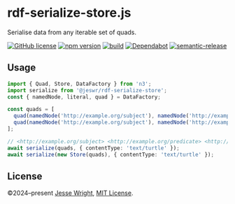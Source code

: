 # rdf-serialize-store.js

Serialise data from any iterable set of quads.

[![GitHub license](https://img.shields.io/github/license/jeswr/rdf-serialize-store.js.svg)](https://github.com/jeswr/rdf-serialize-store.js/blob/master/LICENSE)
[![npm version](https://img.shields.io/npm/v/@jeswr/rdf-serialize-store.svg)](https://www.npmjs.com/package/@jeswr/rdf-serialize-store)
[![build](https://img.shields.io/github/actions/workflow/status/jeswr/rdf-serialize-store.js/nodejs.yml?branch=main)](https://github.com/jeswr/rdf-serialize-store.js/tree/main/)
[![Dependabot](https://badgen.net/badge/Dependabot/enabled/green?icon=dependabot)](https://dependabot.com/)
[![semantic-release](https://img.shields.io/badge/%20%20%F0%9F%93%A6%F0%9F%9A%80-semantic--release-e10079.svg)](https://github.com/semantic-release/semantic-release)

## Usage

```ts
import { Quad, Store, DataFactory } from 'n3';
import serialize from '@jeswr/rdf-serialize-store';
const { namedNode, literal, quad } = DataFactory;

const quads = [
  quad(namedNode('http://example.org/subject'), namedNode('http://example.org/predicate'), namedNode('http://example.org/object')),
  quad(namedNode('http://example.org/subject'), namedNode('http://example.org/predicate'), literal('object')),
];

// <http://example.org/subject> <http://example.org/predicate> <http://example.org/object>, "object".
await serialize(quads, { contentType: 'text/turtle' });
await serialize(new Store(quads), { contentType: 'text/turtle' });
```

## License
©2024–present
[Jesse Wright](https://github.com/jeswr),
[MIT License](https://github.com/jeswr/rdf-serialize-store.js/blob/master/LICENSE).
